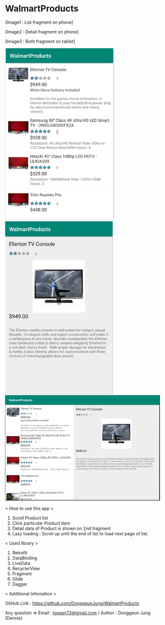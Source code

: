 # WalmartProducts

[Image1 : List fragment on phone]

[Image2 : Detail fragment on phone]

[Image3 : Both fragment on tablet]


<div>
<img src="https://github.com/DonggeunJung/WalmartProducts/blob/master/WalmartProducts_Capture01.png?raw=true width="400px"></img>
<img src="https://github.com/DonggeunJung/WalmartProducts/blob/master/WalmartProducts_Capture02.png?raw=true width="400px"></img>
<img src="https://github.com/DonggeunJung/WalmartProducts/blob/master/WalmartProducts_Capture03.png?raw=true width="400px"></img>
</div>


< How to use this app >
1. Scroll Product list
2. Click particular Product item
3. Detail data of Product is shown on 2nd fragment
4. Lazy loading : Scroll up until the end of list to load next page of list.


< Used library >
1. Retrofit
2. DataBinding
3. LiveData
4. RecyclerView
5. Fragment
6. Glide
7. Dagger


< Additional Infomation >

GitHub Link : https://github.com/DonggeunJung/WalmartProducts

Any question => Email : topsan72@gmail.com / Author : Donggeun Jung (Dennis)
